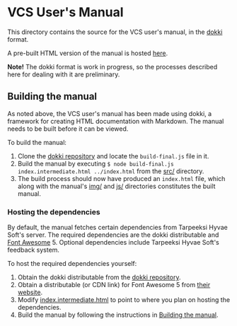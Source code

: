 # VCS User's Manual

This directory contains the source for the VCS user's manual, in the [dokki](https://github.com/leikareipa/dokki/) format.

A pre-built HTML version of the manual is hosted [here](https://www.tarpeeksihyvaesoft.com/vcs/docs/user-manual/).

**Note!** The dokki format is work in progress, so the processes described here for dealing with it are preliminary.

## Building the manual

As noted above, the VCS user's manual has been made using dokki, a framework for creating HTML documentation with Markdown. The manual needs to be built before it can be viewed.

To build the manual:

1. Clone the [dokki repository](https://github.com/leikareipa/dokki/) and locate the `build-final.js` file in it.
2. Build the manual by executing `$ node build-final.js index.intermediate.html ../index.html` from the [src/](./src/) directory.
3. The build process should now have produced an `index.html` file, which along with the manual's [img/](./img/) and [js/](./js/) directories constitutes the built manual.

### Hosting the dependencies

By default, the manual fetches certain dependencies from Tarpeeksi Hyvae Soft's server. The required dependencies are the dokki distributable and [Font Awesome](https://fontawesome.com/) 5. Optional dependencies include Tarpeeksi Hyvae Soft's feedback system.

To host the required dependencies yourself:

1. Obtain the dokki distributable from the [dokki repository](https://github.com/leikareipa/dokki/).
2. Obtain a distributable (or CDN link) for Font Awesome 5 from [their website](https://fontawesome.com/).
3. Modify [index.intermediate.html](./index.intermediate.html) to point to where you plan on hosting the dependencies.
4. Build the manual by following the instructions in [Building the manual](#building-the-manual).

